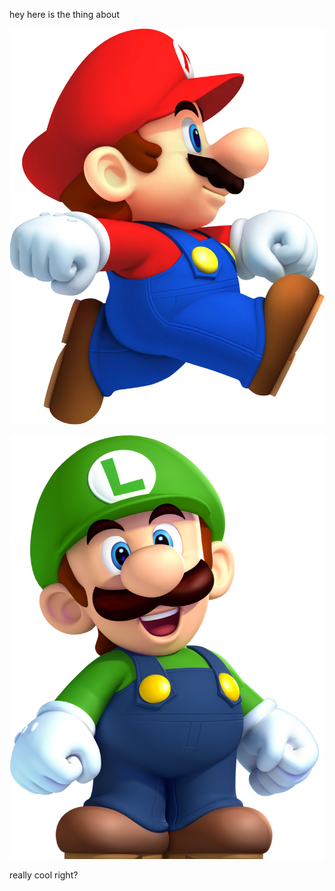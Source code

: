 hey here is the thing about 

![mario image](../../images/blog/mario.webp)

![luigi image](../../images/luigi.png)

really cool right?